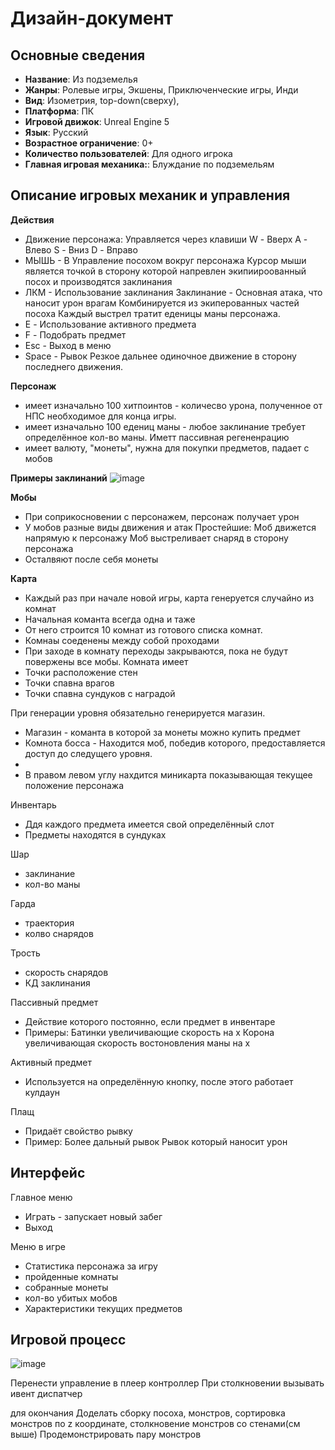 # Дизайн-документ

## Основные сведения
* **Название**: Из подземелья
* **Жанры**:  Ролевые игры, Экшены, Приключенческие игры, Инди
* **Вид**:  Изометрия, top-down(сверху),
* **Платформа**: ПК 
* **Игровой движок**: Unreal Engine 5
* **Язык**: Русский
* **Возрастное ограничение**: 0+
* **Количество пользователей**: Для одного игрока
* **Главная игровая механика:**: Блуждание по подземельям

## Описание игровых механик и управления

**Действия**
* Движение персонажа:
  Управляется через  клавиши
   W - Вверх 
   A - Влево 
   S - Вниз 
   D - Вправо 
* МЫШЬ - В Управление посохом вокруг персонажа
  Курсор мыши  является точкой в сторону которой напревлен экипиироованный посох и производятся заклинания 
* ЛКМ -  Использование заклинания
  Заклинание -  Основная атака, что наносит урон врагам
  Комбинируется из экиперованных частей посоха
  Каждый выстрел тратит еденицы маны персонажа.   
* E - Использование активного предмета
* F - Подобрать предмет 
* Esc - Выход в меню 
* Space - Рывок
  Резкое дальнее одиночное движение в сторону последнего движения.

**Персонаж** 
* имеет изначально 100 хитпоинтов - количесво урона, полученное от НПС необходимое для конца игры.
* имеет изначально 100 едениц маны - любое заклинание требует определённое кол-во маны. Иметт пассивная регененрацию 
* имеет валюту, "монеты", нужна для покупки предметов, падает с мобов 

**Примеры заклинаний**
![image](https://github.com/shiroxxsora/MegaProject/assets/148600353/673589d0-1eec-4676-98fb-95c9a28a0f6f)




**Мобы**
* При соприкосновении с персонажем, персонаж получает урон
* У мобов разные виды движения и атак
Простейшие:
Моб движется напрямую к персонажу
Моб выстреливает снаряд в сторону персонажа 
* Осталвяют после себя монеты 


**Карта**
* Каждый раз при начале новой игры, карта генеруется случайно из комнат
* Начальная команта всегда одна и таже
* От него строится 10 комнат из готового списка комнат.
* Комнаы соеденены между собой проходами
* При заходе в комнату переходы закрываются, пока не будут повержены все мобы.
Комната имеет
* Точки расположение стен 
* Точки спавна врагов
* Точки спавна сундуков с наградой
  
При генерации уровня обязательно генерируется магазин.
* Магазин - команта в которой за монеты можно купить предмет 
* Комнота босса - Находится моб, победив которого, предоставляется доступ до следущего уровня.
* 
* В правом левом углу нахдится миникарта показывающая текущее положение персонажа



Инвентарь 
* Ддя каждого предмета имеется свой определённый слот
* Предметы находятся в сундуках

Шар
* заклинание 
* кол-во маны

Гарда 
* траектория
* колво снарядов

Трость
* скорость снарядов
* КД заклинания

Пассивный предмет
* Действие которого постоянно, если предмет в инвентаре
 * Примеры:
   Батинки увеличивающие скорость на x
   Корона увеличивающая скорость востоновления маны на х

Активный предмет
* Используется на определённую кнопку, после этого работает кулдаун

Плащ
* Придаёт свойство рывку
* Пример:
  Более дальный рывок
  Рывок который наносит урон



## Интерфейс

Главное меню
* Играть - запускает новый забег
* Выход

Меню в игре
* Статистика персонажа за игру
* пройденные комнаты 
* собранные монеты
* кол-во убитых мобов
* Характеристики текущих предметов



## Игровой процесс

![image](https://github.com/shiroxxsora/MegaProject/assets/148600353/399d2b55-0ea3-471e-94e8-81c9bfa550eb)









Перенести управление в плеер контроллер
При столкновении вызывать ивент диспатчер


для окончания
Доделать сборку посоха, монстров, сортировка монстров по z координате, столкновение монстров со стенами(см выше)
Продемонстрировать пару монстров
